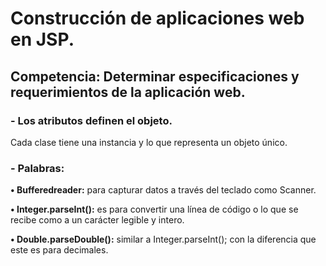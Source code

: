 # Construcción de aplicaciones web en JSP.

## Competencia: Determinar especificaciones y requerimientos de la aplicación web.

### - Los atributos definen el objeto.
Cada clase tiene una instancia y lo que representa un objeto único.

### - Palabras:
**•	Bufferedreader:** para capturar datos a través del teclado como Scanner.

**•	Integer.parseInt():** es para convertir una línea de código o lo que se recibe como a un carácter legible y intero.

**•	Double.parseDouble():** similar a Integer.parseInt(); con la diferencia que este es para decimales.
